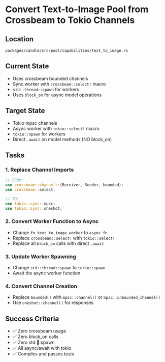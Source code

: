 # Convert Text-to-Image Pool from Crossbeam to Tokio Channels

## Location
`packages/candle/src/pool/capabilities/text_to_image.rs`

## Current State
- Uses crossbeam bounded channels
- Sync worker with `crossbeam::select!` macro
- `std::thread::spawn` for workers
- Uses `block_on` for async model operations

## Target State
- Tokio mpsc channels
- Async worker with `tokio::select!` macro
- `tokio::spawn` for workers
- Direct `.await` on model methods (NO block_on)

## Tasks

### 1. Replace Channel Imports
```rust
// FROM:
use crossbeam::channel::{Receiver, Sender, bounded};
use crossbeam::select;

// TO:
use tokio::sync::mpsc;
use tokio::sync::oneshot;
```

### 2. Convert Worker Function to Async
- Change `fn text_to_image_worker` to `async fn`
- Replace `crossbeam::select!` with `tokio::select!`
- Replace all `block_on` calls with direct `.await`

### 3. Update Worker Spawning
- Change `std::thread::spawn` to `tokio::spawn`
- Await the async worker function

### 4. Convert Channel Creation
- Replace `bounded()` with `mpsc::channel()` or `mpsc::unbounded_channel()`
- Use `oneshot::channel()` for responses

## Success Criteria
- ✅ Zero crossbeam usage
- ✅ Zero block_on calls
- ✅ Zero std::thread::spawn
- ✅ All async/await with tokio
- ✅ Compiles and passes tests
